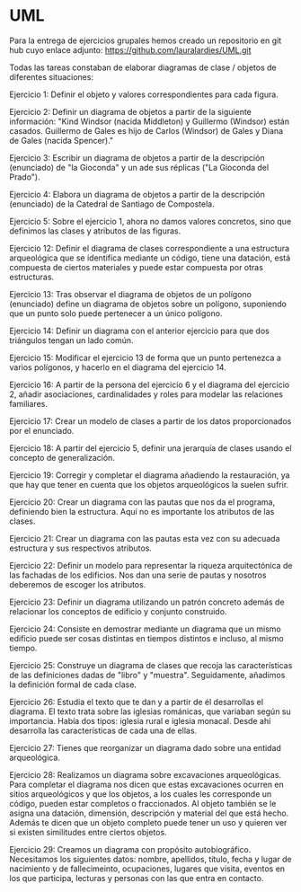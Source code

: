 # UML
Para la entrega de ejercicios grupales hemos creado un repositorio en git hub cuyo enlace adjunto: https://github.com/lauralardies/UML.git

Todas las tareas constaban de elaborar diagramas de clase / objetos de diferentes situaciones:

Ejercicio 1: Definir el objeto y valores correspondientes para cada figura.

Ejercicio 2: Definir un diagrama de objetos a partir de la siguiente información: "Kind Windsor (nacida Middleton) y Guillermo (Windsor) están casados. Guillermo de Gales es hijo de Carlos (Windsor) de Gales y Diana de Gales (nacida Spencer)."

Ejercicio 3: Escribir un diagrama de objetos a partir de la descripción (enunciado) de "la Gioconda" y un ade sus réplicas ("La Gioconda del Prado").

Ejercicio 4: Elabora un diagrama de objetos a partir de la descripción (enunciado) de la Catedral de Santiago de Compostela.

Ejercicio 5: Sobre el ejercicio 1, ahora no damos valores concretos, sino que definimos las clases y atributos de las figuras.

Ejercicio 12: Definir el diagrama de clases correspondiente a una estructura arqueológica que se identifica mediante un código, tiene una datación, está compuesta de ciertos materiales y puede estar compuesta por otras estructuras.

Ejercicio 13: Tras observar el diagrama de objetos de un polígono (enunciado) define un diagrama de objetos sobre un polígono, suponiendo que un punto solo puede pertenecer a un único polígono.

Ejercicio 14: Definir un diagrama con el anterior ejercicio para que dos triángulos tengan un lado común.

Ejercicio 15: Modificar el ejercicio 13 de forma que un punto pertenezca a varios polígonos, y hacerlo en el diagrama del ejercicio 14.

Ejercicio 16: A partir de la persona del ejercicio 6 y el diagrama del ejercicio 2, añadir asociaciones, cardinalidades y roles para modelar las relaciones familiares.

Ejercicio 17: Crear un modelo de clases a partir de los datos proporcionados por el enunciado.

Ejercicio 18: A partir del ejercicio 5, definir una jerarquía de clases usando el concepto de generalización.

Ejercicio 19: Corregir y completar el diagrama añadiendo la restauración, ya que hay que tener en cuenta que los objetos arqueológicos la suelen sufrir.

Ejercicio 20: Crear un diagrama con las pautas que nos da el programa, definiendo bien la estructura. Aquí no es importante los atributos de las clases.

Ejercicio 21: Crear un diagrama con las pautas esta vez con su adecuada estructura y sus respectivos atributos.

Ejercicio 22: Definir un modelo para representar la riqueza arquitectónica de las fachadas de los edificios. Nos dan una serie de pautas y nosotros deberemos de escoger los atributos.

Ejercicio 23: Definir un diagrama utilizando un patrón concreto además de relacionar los conceptos de edificio y conjunto construido.

Ejercicio 24: Consiste en demostrar mediante un diagrama que un mismo edificio puede ser cosas distintas en tiempos distintos e incluso, al mismo tiempo.

Ejercicio 25: Construye un diagrama de clases que recoja las características de las definiciones dadas de "libro" y "muestra". Seguidamente, añadimos la definición formal de cada clase.

Ejercicio 26: Estudia el texto que te dan y a partir de él desarrollas el diagrama. El texto trata sobre las iglesias románicas, que variaban según su importancia. Había dos tipos: iglesia rural e iglesia monacal. Desde ahí desarrolla las características de cada una de ellas.

Ejercicio 27: Tienes que reorganizar un diagrama dado sobre una entidad arqueológica.

Ejercicio 28: Realizamos un diagrama sobre excavaciones arqueológicas. Para completar el diagrama nos dicen que estas excavaciones ocurren en sitios arqueológicos y que los objetos, a los cuales les corresponde un código, pueden estar completos o fraccionados. Al objeto también se le asigna una datación, dimensión, descripción y material del que está hecho. Además te dicen que un objeto completo puede tener un uso y quieren ver si existen similitudes entre ciertos objetos.

Ejercicio 29: Creamos un diagrama con propósito autobiográfico. Necesitamos los siguientes datos: nombre, apellidos, título, fecha y lugar de nacimiento y de fallecimeinto, ocupaciones, lugares que visita, eventos en los que participa, lecturas y personas con las que entra en contacto.

